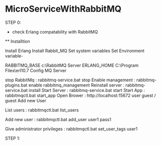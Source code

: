 # MicroServiceWithRabbitMQ

STEP 0:

- check Erlang compatability with RabbitMQ

** Installtion

Install Erlang
Install Rabbit_MQ
Set system variables
Set Environment variable-

RABBITMQ_BASE c:\RabbitMQ Server
ERLANG_HOME C:\Program Files\erl10.7
Config MQ Server

stop RabbitMq : rabbitmq-service.bat stop
Enable management : rabbitmq-plugins.bat enable rabbitmq_management
Reinstall server : rabbitmq-service.bat install
Start Server : rabbitmq-service.bat start
Start App : rabbitmqctl.bat start_app
Open Brower : http://localhost:15672 user guest / guest
Add new User

List users : rabbitmqctl.bat list_users

Add new user : rabbitmqctl.bat add_user user1 pass1

Give administrator privileges : rabbitmqctl.bat set_user_tags user1

STEP 1:
